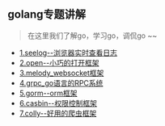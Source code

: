 ## golang专题讲解
> 在这里我们了解go，学习go，调侃go ~~

* [1.seelog--浏览器实时查看日志](seelog_浏览器实时查看日志.md)<br>
* [2.open--小巧的打开框架](open--小巧的工具框架.md)<br>
* [3.melody_websocket框架](melody_websocket框架.md)<br>
* [4.grpc_go语言的RPC系统](grpc_go语言的RPC系统.md)<br>
* [5.gorm--orm框架](gorm--orm框架.md)<br>
* [6.casbin--权限控制框架](casbin--权限控制框架.md)<br>
* [7.colly--好用的爬虫框架](colly--好用的爬虫框架.md)<br>
